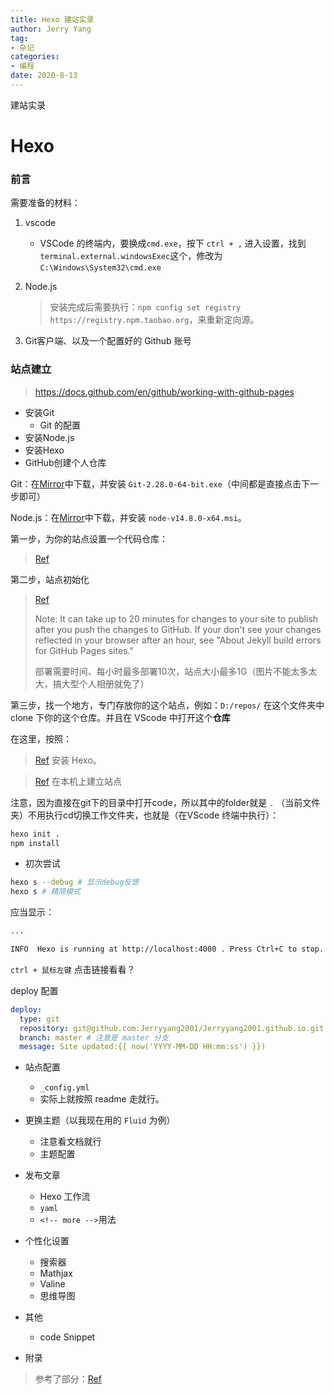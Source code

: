 ```yaml
---
title: Hexo 建站实录
author: Jerry Yang
tag:
- 杂记
categories:
- 编程
date: 2020-8-13
---
```


建站实录

<!-- more -->

# Hexo

### 前言

需要准备的材料：

1. vscode
   - VSCode 的终端内，要换成`cmd.exe`，按下 `ctrl + ,` 进入设置，找到 `terminal.external.windowsExec`这个，修改为 `C:\Windows\System32\cmd.exe`
2. Node.js

   > 安装完成后需要执行：`npm config set registry https://registry.npm.taobao.org`，来重新定向源。

3. Git客户端、以及一个配置好的 Github 账号

### 站点建立

> https://docs.github.com/en/github/working-with-github-pages

- 安装Git
  - Git 的配置
- 安装Node.js
- 安装Hexo
- GitHub创建个人仓库

Git：在[Mirror](https://npm.taobao.org/mirrors/git-for-windows/v2.28.0.windows.1/)中下载，并安装 `Git-2.28.0-64-bit.exe`（中间都是直接点击下一步即可）

Node.js：在[Mirror](https://npm.taobao.org/mirrors/node/latest-v14.x/)中下载，并安装 `node-v14.8.0-x64.msi`。



第一步，为你的站点设置一个代码仓库：

> [Ref](https://docs.github.com/en/github/working-with-github-pages/creating-a-github-pages-site#creating-a-repository-for-your-site)

第二步，站点初始化

> [Ref](https://docs.github.com/en/github/working-with-github-pages/creating-a-github-pages-site#creating-your-site)
>
> Note: It can take up to 20 minutes for changes to your site to publish after you push the changes to GitHub. If your don't see your changes reflected in your browser after an hour, see "About Jekyll build errors for GitHub Pages sites."
>
> 部署需要时间、每小时最多部署10次，站点大小最多1G（图片不能太多太大，搞大型个人相册就免了）

第三步，找一个地方，专门存放你的这个站点，例如：`D:/repos/` 在这个文件夹中 clone 下你的这个仓库。并且在 VScode 中打开这个**仓库**

在这里，按照：

> [Ref](https://hexo.io/zh-cn/docs) 安装 Hexo。

> [Ref](https://hexo.io/zh-cn/docs/setup) 在本机上建立站点

注意，因为直接在git下的目录中打开code，所以其中的folder就是 `.` （当前文件夹）不用执行cd切换工作文件夹，也就是（在VScode 终端中执行）：

```bash
hexo init .
npm install
```

- 初次尝试

``` BASH
hexo s --debug # 显示debug反馈
hexo s # 精简模式
```

应当显示：

```bash
...

INFO  Hexo is running at http://localhost:4000 . Press Ctrl+C to stop.
```

`ctrl + 鼠标左键` 点击链接看看？

deploy 配置

```yaml
deploy:
  type: git
  repository: git@github.com:Jerryyang2001/Jerryyang2001.github.io.git
  branch: master # 注意是 master 分支
  message: Site updated:{{ now('YYYY-MM-DD HH:mm:ss') }})
```

- 站点配置
  - `_config.yml`
  - 实际上就按照 readme 走就行。

- 更换主题（以我现在用的 `Fluid` 为例）
  - 注意看文档就行
  - 主题配置

- 发布文章
  - Hexo 工作流
  - `yaml`
  - `<!-- more -->`用法

- 个性化设置
  - 搜索器
  - Mathjax
  - Valine
  - 思维导图

- 其他
  - code Snippet

- 附录

> 参考了部分：[Ref](https://zhuanlan.zhihu.com/p/26625249)